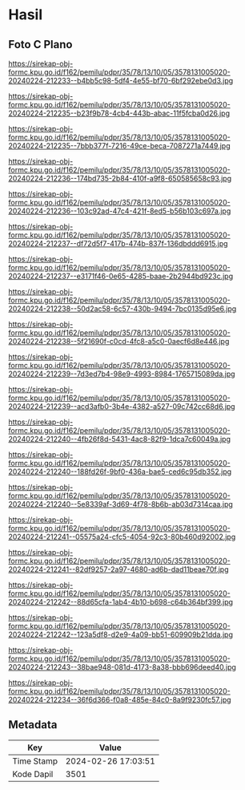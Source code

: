 # Hasil

## Foto C Plano

https://sirekap-obj-formc.kpu.go.id/f162/pemilu/pdpr/35/78/13/10/05/3578131005020-20240224-212233--b4bb5c98-5df4-4e55-bf70-6bf292ebe0d3.jpg

https://sirekap-obj-formc.kpu.go.id/f162/pemilu/pdpr/35/78/13/10/05/3578131005020-20240224-212235--b23f9b78-4cb4-443b-abac-11f5fcba0d26.jpg

https://sirekap-obj-formc.kpu.go.id/f162/pemilu/pdpr/35/78/13/10/05/3578131005020-20240224-212235--7bbb377f-7216-49ce-beca-7087271a7449.jpg

https://sirekap-obj-formc.kpu.go.id/f162/pemilu/pdpr/35/78/13/10/05/3578131005020-20240224-212236--174bd735-2b84-410f-a9f8-650585658c93.jpg

https://sirekap-obj-formc.kpu.go.id/f162/pemilu/pdpr/35/78/13/10/05/3578131005020-20240224-212236--103c92ad-47c4-421f-8ed5-b56b103c697a.jpg

https://sirekap-obj-formc.kpu.go.id/f162/pemilu/pdpr/35/78/13/10/05/3578131005020-20240224-212237--df72d5f7-417b-474b-837f-136dbddd6915.jpg

https://sirekap-obj-formc.kpu.go.id/f162/pemilu/pdpr/35/78/13/10/05/3578131005020-20240224-212237--e3171f46-0e65-4285-baae-2b2944bd923c.jpg

https://sirekap-obj-formc.kpu.go.id/f162/pemilu/pdpr/35/78/13/10/05/3578131005020-20240224-212238--50d2ac58-6c57-430b-9494-7bc0135d95e6.jpg

https://sirekap-obj-formc.kpu.go.id/f162/pemilu/pdpr/35/78/13/10/05/3578131005020-20240224-212238--5f21690f-c0cd-4fc8-a5c0-0aecf6d8e446.jpg

https://sirekap-obj-formc.kpu.go.id/f162/pemilu/pdpr/35/78/13/10/05/3578131005020-20240224-212239--7d3ed7b4-98e9-4993-8984-1765715089da.jpg

https://sirekap-obj-formc.kpu.go.id/f162/pemilu/pdpr/35/78/13/10/05/3578131005020-20240224-212239--acd3afb0-3b4e-4382-a527-09c742cc68d6.jpg

https://sirekap-obj-formc.kpu.go.id/f162/pemilu/pdpr/35/78/13/10/05/3578131005020-20240224-212240--4fb26f8d-5431-4ac8-82f9-1dca7c60049a.jpg

https://sirekap-obj-formc.kpu.go.id/f162/pemilu/pdpr/35/78/13/10/05/3578131005020-20240224-212240--188fd26f-9bf0-436a-bae5-ced6c95db352.jpg

https://sirekap-obj-formc.kpu.go.id/f162/pemilu/pdpr/35/78/13/10/05/3578131005020-20240224-212240--5e8339af-3d69-4f78-8b6b-ab03d7314caa.jpg

https://sirekap-obj-formc.kpu.go.id/f162/pemilu/pdpr/35/78/13/10/05/3578131005020-20240224-212241--05575a24-cfc5-4054-92c3-80b460d92002.jpg

https://sirekap-obj-formc.kpu.go.id/f162/pemilu/pdpr/35/78/13/10/05/3578131005020-20240224-212241--82df9257-2a97-4680-ad6b-dad11beae70f.jpg

https://sirekap-obj-formc.kpu.go.id/f162/pemilu/pdpr/35/78/13/10/05/3578131005020-20240224-212242--88d65cfa-1ab4-4b10-b698-c64b364bf399.jpg

https://sirekap-obj-formc.kpu.go.id/f162/pemilu/pdpr/35/78/13/10/05/3578131005020-20240224-212242--123a5df8-d2e9-4a09-bb51-609909b21dda.jpg

https://sirekap-obj-formc.kpu.go.id/f162/pemilu/pdpr/35/78/13/10/05/3578131005020-20240224-212243--38bae948-081d-4173-8a38-bbb696deed40.jpg

https://sirekap-obj-formc.kpu.go.id/f162/pemilu/pdpr/35/78/13/10/05/3578131005020-20240224-212234--36f6d366-f0a8-485e-84c0-8a9f9230fc57.jpg


## Metadata

| Key        | Value               |
| ---------- | ------------------- |
| Time Stamp | 2024-02-26 17:03:51 |
| Kode Dapil | 3501                |



